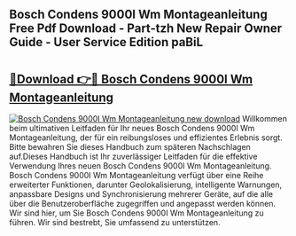 ## Bosch Condens 9000I Wm Montageanleitung Free Pdf Download - Part-tzh New Repair Owner Guide - User Service Edition paBiL

# <h2><a href="http://df6n64.blite.top/?on=Bosch+Condens+9000I+Wm+Montageanleitung">🔗Download 👉🔴 Bosch Condens 9000I Wm Montageanleitung</a></h2>

[![Bosch Condens 9000I Wm Montageanleitung new download](https://i.imgur.com/lujVjoI.png)](http://df6n64.blite.top/?on=Bosch+Condens+9000I+Wm+Montageanleitung)
Willkommen beim ultimativen Leitfaden für Ihr neues Bosch Condens 9000I Wm Montageanleitung, der für ein reibungsloses und effizientes Erlebnis sorgt. Bitte bewahren Sie dieses Handbuch zum späteren Nachschlagen auf.Dieses Handbuch ist Ihr zuverlässiger Leitfaden für die effektive Verwendung Ihres neuen Bosch Condens 9000I Wm Montageanleitung. Bosch Condens 9000I Wm Montageanleitung verfügt über eine Reihe erweiterter Funktionen, darunter Geolokalisierung, intelligente Warnungen, anpassbare Designs und Synchronisierung mehrerer Geräte, auf die alle über die Benutzeroberfläche zugegriffen und angepasst werden können. Wir sind hier, um Sie Bosch Condens 9000I Wm Montageanleitung zu führen. Wir sind bestrebt, Sie umfassend zu unterstützen.
